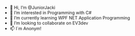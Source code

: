 - 👋 Hi, I’m @JuniorJacki
- 👀 I’m interested in Programming with C#
- 🌱 I’m currently learning WPF NET Application Programming
- 💞️ I’m looking to collaborate on EV3dev
- 📫 I´m Anonym!

<!---
JuniorJacki/JuniorJacki is a ✨ special ✨ repository because its `README.md` (this file) appears on your GitHub profile.
You can click the Preview link to take a look at your changes.
--->
